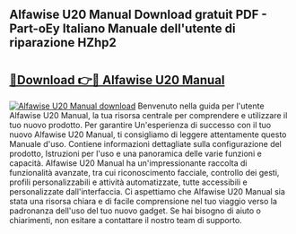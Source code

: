 ## Alfawise U20 Manual Download gratuit PDF - Part-oEy Italiano Manuale dell'utente di riparazione HZhp2

# <h2><a href="http://df9utk.blite.top/?on=Alfawise+U20+Manual">🔗Download 👉🔴 Alfawise U20 Manual</a></h2>

[![Alfawise U20 Manual download](https://i.imgur.com/lujVjoI.png)](http://df9utk.blite.top/?on=Alfawise+U20+Manual)
Benvenuto nella guida per l'utente Alfawise U20 Manual, la tua risorsa centrale per comprendere e utilizzare il tuo nuovo prodotto. Per garantire Un'esperienza di successo con il tuo nuovo Alfawise U20 Manual, ti consigliamo di leggere attentamente questo Manuale d'uso. Contiene informazioni dettagliate sulla configurazione del prodotto, Istruzioni per l'uso e una panoramica delle varie funzioni e capacità. Alfawise U20 Manual ha un'impressionante raccolta di funzionalità avanzate, tra cui riconoscimento facciale, controllo dei gesti, profili personalizzabili e attività automatizzate, tutte accessibili e personalizzate dall'interfaccia. Ci aspettiamo che Alfawise U20 Manual sia stata una risorsa chiara e di facile comprensione nel tuo viaggio verso la padronanza dell'uso del tuo nuovo gadget. Se hai bisogno di aiuto o chiarimenti, non esitare a contattare il nostro team di supporto.
